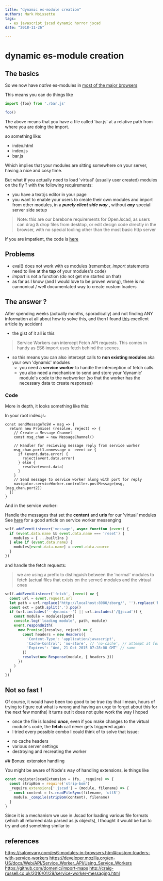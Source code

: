 ```yaml
---
title: "dynamic es-module creation"
authors: Mark Moissette
tags:
  - es javascript jscad dynamic horror jscad
date: "2018-11-26"

---
```


# dynamic es-module creation

## The basics
So we now have *native* es-modules in [most of the major browsers](https://caniuse.com/#search=module)

This means you can do things like 

```javascript
import {foo} from './bar.js'

foo()

```

The above means that you have a file called 'bar.js' at a relative path from where you are doing the import.

so something like:

* index.html 
 * index.js
 * bar.js 

Which implies that your modules are sitting somewhere on your server, having a nice and cosy time.

But what if you actually need to load 'virtual' (usually user created) modules on the fly ? 
with the following requirements:
- you have a text/js editor in your page
- you want to enable your users to create their own modules and import from other modules, in a ***purely client side way*** , without ***any*** special server side setup

>Note: this are our barebone requirements for OpenJscad, as users can drag & drop files from desktop, or edit design code directly in the browser, with no special tooling other than the most basic http server

If you are impatient, the code is [here](./assets/code)

## Problems

- eval() does not work with es modules (remember, *import* statements need to live at the **top** of your modules's code)
- *import* is not a function (do not get me started on that)
- as far as I know (and I would love to be proven wrong), there is no cannonical / well documentated way to create custom loaders

## The answer ?

After spending weeks (actually months, sporadically) and not finding ANY information at all about how to solve this, and then I found [this](https://salomvary.com/es6-modules-in-browsers.html#custom-loaders-with-service-workers) excellent article by accident

- the gist of it all is this
> Service Workers can intercept Fetch API requests. This comes in handy as ES6 import uses fetch behind the scenes.
- so this means you can also intercept calls to **non existing modules** aka your own 'dynamic' modules
  * you need a **service worker** to handle the interception of fetch calls
  * you also need a mechanism to send and store your 'dynamic' module's code to the webworker (so that the worker has the necessary data to create responses)

### Code

More in depth, it looks something like this:

In your root index.js: 
```javascipt
const sendMessageToSW = msg => {
  return new Promise( (resolve, reject) => {
    // Create a Message Channel
    const msg_chan = new MessageChannel()

    // Handler for recieving message reply from service worker
    msg_chan.port1.onmessage =  event => {
      if (event.data.error) {
        reject(event.data.error)
      } else {
        resolve(event.data)
      }
    }
    // Send message to service worker along with port for reply
    navigator.serviceWorker.controller.postMessage(msg, [msg_chan.port2])
  })
}
```

And in the service worker:

Handle the messages that set the **content** and **uris** for our 'virtual' modules
See [here](http://craig-russell.co.uk/2016/01/29/service-worker-messaging.html) for a good
article on service worker messenging

```javascript
self.addEventListener('message', async function (event) {
  if (event.data.name && event.data.name === 'reset') {
    modules = { ...builtIns }
  } else if (event.data.name) {
    modules[event.data.name] = event.data.source
  }
})
```

and handle the fetch requests:
> we are using a prefix to distinguish between the 'normal' modules to fetch (actual files that exists on the server) modules and the virtual ones

```javascript
self.addEventListener('fetch', (event) => {
  const url = event.request.url
  let path = url.replace('http://localhost:8080/zborg/', '').replace('http://localhost:8080/', '')
  const ext = path.split('.').pop()
  if (url.includes('--dynamic--') || url.includes('/@jscad')) {
    const module = modules[path]
    console.log('loading module', path, module)
    event.respondWith(
      new Promise((resolve, reject) => {
        const headers = new Headers({
          'Content-Type': 'application/javascript',
          'Cache-Control': 'no-store', // 'no-cache', // attempt at forced invalidation
          'Expires': 'Wed, 21 Oct 2015 07:28:00 GMT' // same
        })
        resolve(new Response(module, { headers }))
      })
    )
  }
})

```

## Not so fast !

Of course, it would have been too good to be true (by that I mean, hours of trying to figure out what is wrong and having an urge to forget about this for the next few months)
it turns out it does not *quite* work the way I hoped
- once the file is loaded ***once***, even if you make changes to the virtual module's code, the **fetch** call never gets triggered again
- I tried every possible combo I could think of to solve that issue:
 * no cache headers
 * various server settings 
 * destroying and recreating the worker


## Bonus: extension handling

You might be aware of Node's way of handling extensions, ie things like

```javascript
const registerJscadExtension = (fs, _require) => {
  const stripBom = require('strip-bom')
  _require.extensions['.jscad'] = (module, filename) => {
    const content = fs.readFileSync(filename, 'utf8')
    module._compile(stripBom(content), filename)
  }
}
```

Since it is a mechanism we use in Jscad for loading various file formats (which all returned data parsed as js objects), I thought it would be fun to try and add something similar to 


## references
https://salomvary.com/es6-modules-in-browsers.html#custom-loaders-with-service-workers
https://developer.mozilla.org/en-US/docs/Web/API/Service_Worker_API/Using_Service_Workers
https://github.com/domenic/import-maps
http://craig-russell.co.uk/2016/01/29/service-worker-messaging.html